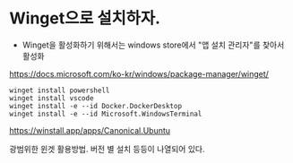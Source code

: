 # Winget으로 설치하자. 

- Winget을 활성화하기 위해서는 windows store에서 "앱 설치 관리자"를 찾아서 활성화 

https://docs.microsoft.com/ko-kr/windows/package-manager/winget/

```Shell
winget install powershell 
winget install vscode 
winget install -e --id Docker.DockerDesktop
winget install -e --id Microsoft.WindowsTerminal
```

https://winstall.app/apps/Canonical.Ubuntu 

광범위한 윈겟 활용방법. 버전 별 설치 등등이 나열되어 있다. 
